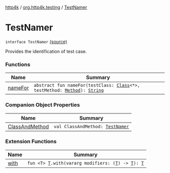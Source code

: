[http4k](../../index.md) / [org.http4k.testing](../index.md) / [TestNamer](./index.md)

# TestNamer

`interface TestNamer` [(source)](https://github.com/http4k/http4k/blob/master/http4k-testing-approval/src/main/kotlin/org/http4k/testing/TestNamer.kt#L8)

Provides the identification of test case.

### Functions

| Name | Summary |
|---|---|
| [nameFor](name-for.md) | `abstract fun nameFor(testClass: `[`Class`](https://docs.oracle.com/javase/6/docs/api/java/lang/Class.html)`<*>, testMethod: `[`Method`](https://docs.oracle.com/javase/6/docs/api/java/lang/reflect/Method.html)`): `[`String`](https://kotlinlang.org/api/latest/jvm/stdlib/kotlin/-string/index.html) |

### Companion Object Properties

| Name | Summary |
|---|---|
| [ClassAndMethod](-class-and-method.md) | `val ClassAndMethod: `[`TestNamer`](./index.md) |

### Extension Functions

| Name | Summary |
|---|---|
| [with](../../org.http4k.core/with.md) | `fun <T> `[`T`](../../org.http4k.core/with.md#T)`.with(vararg modifiers: (`[`T`](../../org.http4k.core/with.md#T)`) -> `[`T`](../../org.http4k.core/with.md#T)`): `[`T`](../../org.http4k.core/with.md#T) |
